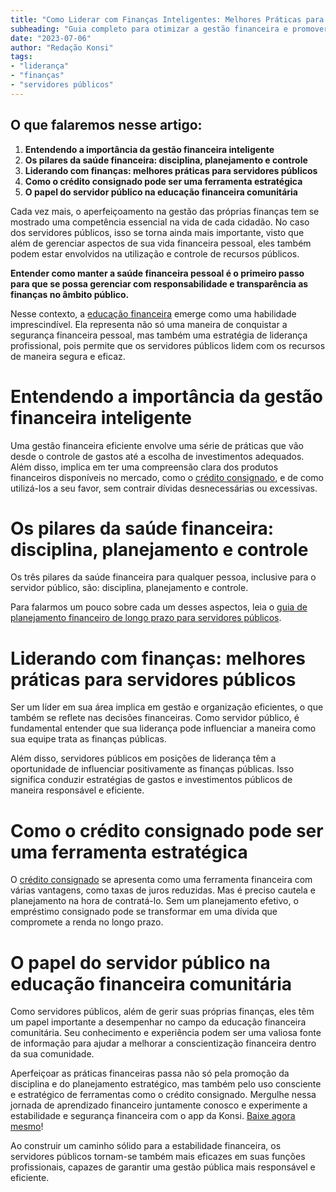 ```yaml
---
title: "Como Liderar com Finanças Inteligentes: Melhores Práticas para Servidores Públicos"
subheading: "Guia completo para otimizar a gestão financeira e promover um trabalho de excelência no setor público"
date: "2023-07-06"
author: "Redação Konsi"
tags:
- "liderança"
- "finanças"
- "servidores públicos"
---
```

## O que falaremos nesse artigo:

1. **Entendendo a importância da gestão financeira inteligente**
2. **Os pilares da saúde financeira: disciplina, planejamento e controle**
3. **Liderando com finanças: melhores práticas para servidores públicos**
4. **Como o crédito consignado pode ser uma ferramenta estratégica**
5. **O papel do servidor público na educação financeira comunitária**

Cada vez mais, o aperfeiçoamento na gestão das próprias finanças tem se mostrado uma competência essencial na vida de cada cidadão. No caso dos servidores públicos, isso se torna ainda mais importante, visto que além de gerenciar aspectos de sua vida financeira pessoal, eles também podem estar envolvidos na utilização e controle de recursos públicos.

**Entender como manter a saúde financeira pessoal é o primeiro passo para que se possa gerenciar com responsabilidade e transparência as finanças no âmbito público.**

Nesse contexto, a [educação financeira](https://konsi.com.br/postagens/a-importancia-da-educao-financeira-para-servidores-publicos-e-como-implement-la-em-sua-vida) emerge como uma habilidade imprescindível. Ela representa não só uma maneira de conquistar a segurança financeira pessoal, mas também uma estratégia de liderança profissional, pois permite que os servidores públicos lidem com os recursos de maneira segura e eficaz.

# Entendendo a importância da gestão financeira inteligente

Uma gestão financeira eficiente envolve uma série de práticas que vão desde o controle de gastos até a escolha de investimentos adequados. Além disso, implica em ter uma compreensão clara dos produtos financeiros disponíveis no mercado, como o [crédito consignado](https://konsi.com.br/postagens/crdito-consignado-como-escolher-o-melhor-banco-e-evitar-problemas-futuros), e de como utilizá-los a seu favor, sem contrair dívidas desnecessárias ou excessivas.

# Os pilares da saúde financeira: disciplina, planejamento e controle

Os três pilares da saúde financeira para qualquer pessoa, inclusive para o servidor público, são: disciplina, planejamento e controle. 

Para falarmos um pouco sobre cada um desses aspectos, leia o [guia de planejamento financeiro de longo prazo para servidores públicos](https://konsi.com.br/postagens/como-montar-um-planejamento-financeiro-de-longo-prazo-para-servidores-pblicos).

# Liderando com finanças: melhores práticas para servidores públicos

Ser um líder em sua área implica em gestão e organização eficientes, o que também se reflete nas decisões financeiras. Como servidor público, é fundamental entender que sua liderança pode influenciar a maneira como sua equipe trata as finanças públicas.

Além disso, servidores públicos em posições de liderança têm a oportunidade de influenciar positivamente as finanças públicas. Isso significa conduzir estratégias de gastos e investimentos públicos de maneira responsável e eficiente.

# Como o crédito consignado pode ser uma ferramenta estratégica

O [crédito consignado](https://konsi.com.br/postagens/o-guia-definitivo-sobre-crdito-consignado-para-servidor-publico-novato) se apresenta como uma ferramenta financeira com várias vantagens, como taxas de juros reduzidas. Mas é preciso cautela e planejamento na hora de contratá-lo. Sem um planejamento efetivo, o empréstimo consignado pode se transformar em uma dívida que compromete a renda no longo prazo.

# O papel do servidor público na educação financeira comunitária

Como servidores públicos, além de gerir suas próprias finanças, eles têm um papel importante a desempenhar no campo da educação financeira comunitária. Seu conhecimento e experiência podem ser uma valiosa fonte de informação para ajudar a melhorar a conscientização financeira dentro da sua comunidade.

Aperfeiçoar as práticas financeiras passa não só pela promoção da disciplina e do planejamento estratégico, mas também pelo uso consciente e estratégico de ferramentas como o crédito consignado. Mergulhe nessa jornada de aprendizado financeiro juntamente conosco e experimente a estabilidade e segurança financeira com o app da Konsi. [Baixe agora mesmo](https://konsi.com.br/download)!

Ao construir um caminho sólido para a estabilidade financeira, os servidores públicos tornam-se também mais eficazes em suas funções profissionais, capazes de garantir uma gestão pública mais responsável e eficiente.
